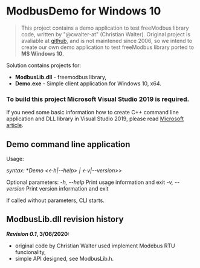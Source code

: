 # ModbusDemo for Windows 10
> This project contains a demo application to test freeModbus library code, written by "@cwalter-at" (Christian Walter). 
> Original project is avaliable at [github](https://github.com/cwalter-at/freemodbus), and is not maintened since 2006, so we intend to create our own demo application to test freeModbus library ported to **MS Windows 10**.

Solution contains projects for:
* **ModbusLib.dll** - freemodbus library,
* **Demo.exe**      - Simple client application for Windows 10, x64.

### To build this project Microsoft Visual Studio 2019 is required.
If you need some basic information how to create C++ command line application and DLL library in Visual Studio 2019, please read [Microsoft article](https://docs.microsoft.com/en-us/cpp/build/walkthrough-creating-and-using-a-dynamic-link-library-cpp?view=vs-2019).

## Demo command line application
Usage:

*syntax:* 
**Demo <<-h|--help> | <-v|--version>>*
  
Optional parameters:
*-h, --help*  Print usage information and exit
*-v, --version* Print version information and exit
  
If called without parameters, CLI starts.

## ModbusLib.dll revision history

***Revision 0.1*, 3/06/2020:**
* original code by Christian Walter used implement Modebus RTU funcionality,
* simple API designed, see ModbusLib.h.
         
